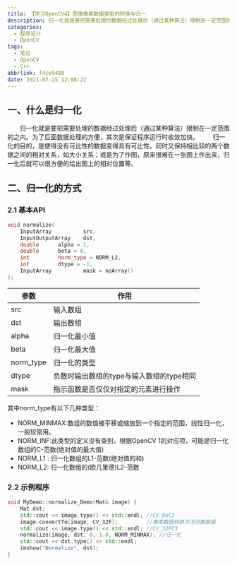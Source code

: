 ```yaml
---
title: 【学习OpenCV4】图像像素数据类型的转换与归一
description: 归一化就是要把需要处理的数据经过处理后（通过某种算法）限制在一定范围的之内。为了后面数据处理的方便，其次是保证程序运行时收敛加快。
categories:
  - 程序设计
  - OpenCV
tags:
  - 笔记
  - OpenCV
  - C++
abbrlink: f4ce9480
date: 2021-07-25 12:08:22
---
```


## 一、什么是归一化
&emsp;&emsp;归一化就是要把需要处理的数据经过处理后（通过某种算法）限制在一定范围的之内。为了后面数据处理的方便，其次是保证程序运行时收敛加快。
&emsp;&emsp;归一化的目的，是使得没有可比性的数据变得具有可比性，同时又保持相比较的两个数据之间的相对关系，如大小关系；或是为了作图，原来很难在一张图上作出来，归一化后就可以很方便的给出图上的相对位置等。

## 二、归一化的方式
### 2.1 基本API
```cpp
void normalize(
	InputArray 			src,
	InputOutputArray 	dst, 
	double 		alpha = 1, 
	double 		beta = 0, 
	int 		norm_type = NORM_L2, 
	int 		dtype = -1, 
	InputArray 			mask = noArray()
);
```
| 参数      | 作用                                     |
| --------- | ---------------------------------------- |
| src       | 输入数组                                 |
| dst       | 输出数组                                 |
| alpha     | 归一化最小值                             |
| beta      | 归一化最大值                             |
| norm_type | 归一化的类型                             |
| dtype     | 负数时输出数组的type与输入数组的type相同 |
| mask      | 指示函数是否仅仅对指定的元素进行操作     |

其中norm_type有以下几种类型：
* NORM_MINMAX:数组的数值被平移或缩放到一个指定的范围，线性归一化，一般较常用。
* NORM_INF:此类型的定义没有查到，根据OpenCV 1的对应项，可能是归一化数组的C-范数(绝对值的最大值)
* NORM_L1 :  归一化数组的L1-范数(绝对值的和)
* NORM_L2: 归一化数组的(欧几里德)L2-范数

### 2.2 示例程序
```cpp
void MyDemo::normalize_Demo(Mat& image) {
	Mat dst;
	std::cout << image.type() << std::endl;	//CV_8UC3
	image.convertTo(image, CV_32F);			//像素数据转换为浮点数数据
	std::cout << image.type() << std::endl;	//CV_32FC3
	normalize(image, dst, 0, 1.0, NORM_MINMAX);	//归一化
	std::cout << dst.type() << std::endl;
	imshow("Normalize", dst);
}
```